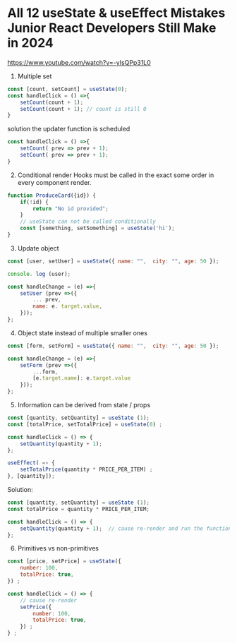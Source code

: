 # All 12 useState & useEffect Mistakes Junior React Developers Still Make in 2024

https://www.youtube.com/watch?v=-yIsQPp31L0


1. Multiple set

```js
const [count, setCount] = useState(0);
const handleClick = () =>{
    setCount(count + 1);
    setCount(count + 1); // count is still 0
}
```

solution
the updater function is scheduled
```js
const handleClick = () =>{
    setCount( prev => prev + 1);
    setCount( prev => prev + 1);
}
```

2. Conditional render 
Hooks must be called in the exact some order in every component render.
```js
function ProduceCard({id}) {
    if(!id) {
        return "No id provided";
    }
    // useState can not be called conditionally
    const [something, setSomething] = useState('hi');
}
```

3. Update object
```js
const [user, setUser] = useState({ name: "",  city: "", age: 50 });

console. log (user);

const handleChange = (e) =>{
    setUser (prev =>({
        ... prev,
        name: e. target.value,
    }));
};
```

4. Object state instead of multiple smaller ones
```js
const [form, setForm] = useState({ name: "",  city: "", age: 50 });

const handleChange = (e) =>{
    setForm (prev =>({
        ...form,
        [e.target.name]: e.target.value
    }));
};
```

5. Information can be derived from state / props
```js
const [quantity, setQuantity] = useState (1);
const [totalPrice, setTotalPrice] = useState(0) ;

const handleClick = () => {
    setQuantity(quantity + 1);
};

useEffect( =› {
    setTotalPrice(quantity * PRICE_PER_ITEM) ;
}, [quantity]);
```

Solution:
```js
const [quantity, setQuantity] = useState (1);
const totalPrice = quantity * PRICE_PER_ITEM;

const handleClick = () => {
    setQuantity(quantity + 1);  // cause re-render and run the function again
};
```  

6. Primitives vs non-primitives
```js
const [price, setPrice] = useState({
    number: 100,
    totalPrice: true,
}) ;

const handleClick = () => {
    // cause re-render
    setPrice({
        number: 100,
        totalPrice: true,
    }) ;
} ;
```
